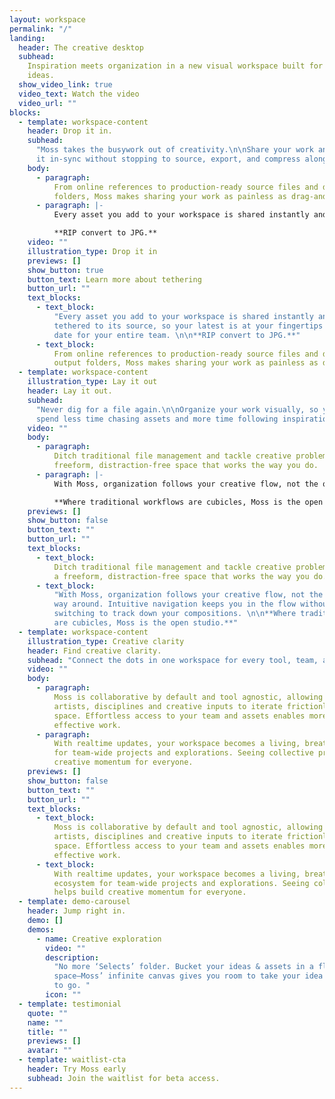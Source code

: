 ```yaml
---
layout: workspace
permalink: "/"
landing:
  header: The creative desktop
  subhead:
    Inspiration meets organization in a new visual workspace built for better
    ideas.
  show_video_link: true
  video_text: Watch the video
  video_url: ""
blocks:
  - template: workspace-content
    header: Drop it in.
    subhead:
      "Moss takes the busywork out of creativity.\n\nShare your work and keep
      it in-sync without stopping to source, export, and compress along the way. "
    body:
      - paragraph:
          From online references to production-ready source files and daily output
          folders, Moss makes sharing your work as painless as drag-and-drop.
      - paragraph: |-
          Every asset you add to your workspace is shared instantly and stays tethered to its source, so your latest is at your fingertips and stays up to date for your entire team.

          **RIP convert to JPG.**
    video: ""
    illustration_type: Drop it in
    previews: []
    show_button: true
    button_text: Learn more about tethering
    button_url: ""
    text_blocks:
      - text_block:
          "Every asset you add to your workspace is shared instantly and stays
          tethered to its source, so your latest is at your fingertips and stays up to
          date for your entire team. \n\n**RIP convert to JPG.**"
      - text_block:
          From online references to production-ready source files and daily
          output folders, Moss makes sharing your work as painless as drag-and-drop.
  - template: workspace-content
    illustration_type: Lay it out
    header: Lay it out.
    subhead:
      "Never dig for a file again.\n\nOrganize your work visually, so you can
      spend less time chasing assets and more time following inspiration. "
    video: ""
    body:
      - paragraph:
          Ditch traditional file management and tackle creative problems in a
          freeform, distraction-free space that works the way you do.
      - paragraph: |-
          With Moss, organization follows your creative flow, not the other way around. Intuitive navigation keeps you in the flow without constantly context switching to track down your compositions.

          **Where traditional workflows are cubicles, Moss is the open studio.**
    previews: []
    show_button: false
    button_text: ""
    button_url: ""
    text_blocks:
      - text_block:
          Ditch traditional file management and tackle creative problems in
          a freeform, distraction-free space that works the way you do.
      - text_block:
          "With Moss, organization follows your creative flow, not the other
          way around. Intuitive navigation keeps you in the flow without constantly context
          switching to track down your compositions. \n\n**Where traditional workflows
          are cubicles, Moss is the open studio.**"
  - template: workspace-content
    illustration_type: Creative clarity
    header: Find creative clarity.
    subhead: "Connect the dots in one workspace for every tool, team, and iteration. "
    video: ""
    body:
      - paragraph:
          Moss is collaborative by default and tool agnostic, allowing different
          artists, disciplines and creative inputs to iterate frictionlessly in one digital
          space. Effortless access to your team and assets enables more efficient and
          effective work.
      - paragraph:
          With realtime updates, your workspace becomes a living, breathing ecosystem
          for team-wide projects and explorations. Seeing collective progress helps build
          creative momentum for everyone.
    previews: []
    show_button: false
    button_text: ""
    button_url: ""
    text_blocks:
      - text_block:
          Moss is collaborative by default and tool agnostic, allowing different
          artists, disciplines and creative inputs to iterate frictionlessly in one digital
          space. Effortless access to your team and assets enables more efficient and
          effective work.
      - text_block:
          With realtime updates, your workspace becomes a living, breathing
          ecosystem for team-wide projects and explorations. Seeing collective progress
          helps build creative momentum for everyone.
  - template: demo-carousel
    header: Jump right in.
    demo: []
    demos:
      - name: Creative exploration
        video: ""
        description:
          "No more ‘Selects’ folder. Bucket your ideas & assets in a fluid
          space—Moss’ infinite canvas gives you room to take your idea wherever it wants
          to go. "
        icon: ""
  - template: testimonial
    quote: ""
    name: ""
    title: ""
    previews: []
    avatar: ""
  - template: waitlist-cta
    header: Try Moss early
    subhead: Join the waitlist for beta access.
---
```

